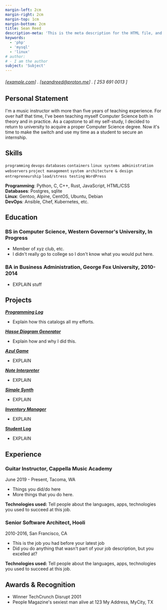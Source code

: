 ```yaml
---
margin-left: 2cm
margin-right: 2cm
margin-top: 1cm
margin-bottom: 2cm
title: Sean Reed
description-meta: 'This is the meta description for the HTML file, and one day the PDF file, for better SEO?'
keywords:
  - 'php'
  - 'mysql'
  - 'linux'
# author:
# - I am the author
subject: 'Subject'
---
```

###### [[example.com](https://example.com)] . [seandreed@proton.me] . [ 253 691 0013 ]

## Personal Statement
I'm a music instructor with more than five years of teaching experience. For over half that time, I've been teaching myself Computer Science both in theory and in practice. As a capstone to all my self-study, I decided to return to university to acquire a proper Computer Science degree. Now it's time to make the switch and use my time as a student to secure an internship.

## Skills

```programming```
```devops```
```databases```
```containers```
```linux systems administration```
```webservers```
```project management```
```system architecture & design```
```entrepreneurship```
```load/stress testing```
```WordPress```

**Programming**: Python, C, C++, Rust, JavaScript, HTML/CSS  
**Databases**: Postgres, sqlite  
**Linux**: Gentoo, Alpine, CentOS, Ubuntu, Debian  
**DevOps**: Ansible, Chef, Kubernetes, etc.  

## Education

### BS in Computer Science, Western Governor's University, In Progress

- Member of xyz club, etc.
- I didn't really go to college so I don't know what you would put here.

### BA in Business Administration, George Fox University, 2010-2014

- EXPLAIN stuff

## Projects

**[*Programming Log*](https://github.com/seandavidreed/programming-log)**

- Explain how this catalogs all my efforts.

**[*Hasse Diagram Generator*](https://github.com/seandavidreed/hasse-diagram-generator)**

- Explain how and why I did this.

**[*Azul Game*](https://github.com/seandavidreed/azul-cli)**

- EXPLAIN

**[*Note Interpreter*](https://github.com/seandavidreed/note-interpreter)**

- EXPLAIN

**[*Simple Synth*](https://github.com/seandavidreed/simple-synth)**

- EXPLAIN

**[*Inventory Manager*](https://github.com/seandavidreed/inventory-manager-production)**

- EXPLAIN

**[Student Log](https://github.com/seandavidreed/student-log)**

- EXPLAIN

## Experience

### Guitar Instructor, Cappella Music Academy

June 2019 - Present, Tacoma, WA

- Things you did/do here
- More things that you do here.

**Technologies used:** Tell people about the languages, apps, technologies you used to succeed at this job.

### Senior Software Architect, Hooli

2010-2016, San Francisco, CA

- This is the job you had before your latest job
- Did you do anything that wasn't part of your job description, but you excelled at?

**Technologies used:** Tell people about the languages, apps, technologies you used to succeed at this job.

## Awards & Recognition

- Winner TechCrunch Disrupt 2001
- People Magazine's sexiest man alive at 123 My Address, MyCity, TX
